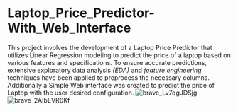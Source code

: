 # Laptop_Price_Predictor-With_Web_Interface
This project involves the development of a  Laptop Price Predictor that utilizes Linear Regression modeling to predict the price of a laptop based on various features and specifications. To ensure accurate predictions, extensive exploratory data analysis <i>(EDA)</i> and <i>feature engineering</i> techniques have been applied to preprocess the necessary columns. Additionally a Simple Web interface was created to predict the price of Laptop with the user desired configuration.
![brave_Lv7qgJDSjg](https://user-images.githubusercontent.com/94290915/230845369-8f81d593-5e16-436c-b48c-f26ed153bc37.png)
![brave_2AIbEVR6Kf](https://user-images.githubusercontent.com/94290915/230845380-2a2fe42b-9722-4c30-b660-ff97eeb2e99e.png)

